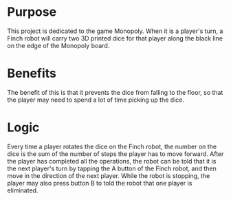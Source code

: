 # Purpose
This project is dedicated to the game Monopoly. When it is a player's turn, a Finch robot will carry two 3D printed dice for that player along the black line on the edge of the Monopoly board.

# Benefits
The benefit of this is that it prevents the dice from falling to the floor, so that the player may need to spend a lot of time picking up the dice.

# Logic
Every time a player rotates the dice on the Finch robot, the number on the dice is the sum of the number of steps the player has to move forward. After the player has completed all the operations, the robot can be told that it is the next player's turn by tapping the A button of the Finch robot, and then move in the direction of the next player. While the robot is stopping, the player may also press button B to told the robot that one player is eliminated. 
